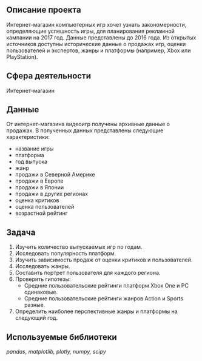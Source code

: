 ## Описание проекта
Интернет-магазин компьютерных игр хочет узнать закономерности, определяющие успешность игры, для планирования рекламной кампании на 2017 год. Данные представлены до 2016 года. Из открытых источников доступны исторические данные о продажах игр, оценки пользователей и экспертов, жанры и платформы (например, Xbox или PlayStation).

## Сфера деятельности
Интернет-магазин

## Данные
От интернет-магазина видеоигр получены архивные данные о продажах. В полученных данных представлены следующие характеристики:
* название игры
* платформа
* год выпуска
* жанр
* продажи в Северной Америке
* продажи в Европе
* продажи в Японии
* продажи в других регионах
* оценка критиков
* оценка пользователей
* возрастной рейтинг

## Задача
1. Изучить количество выпускаемых игр по годам.
2. Исследовать популярность платформ.
3. Изучить зависимость продаж от оценки критиков и пользователей.
4. Исследовать жанры.
5. Составить портрет пользователя для каждого региона.
6. Проверить гипотезы: 
   * Средние пользовательские рейтинги платформ Xbox One и PC одинаковые.
   * Средние пользовательские рейтинги жанров Action и Sports разные.
7. Определить наиболее перспективные жанры и платформы на следующий год.

## Используемые библиотеки
*pandas, matplotlib, plotly, numpy, scipy*
